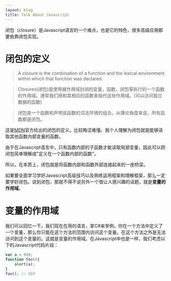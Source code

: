 ```yaml
---
layout: blog
title: Talk About Javascript 
---
```


闭包（closure）是Javascript语言的一个难点，也是它的特色，很多高级应用都要依靠闭包实现。

# 闭包的定义

> A closure is the combination of a function and the lexical environment within which that function was declared.

> Closures(闭包)是使用被作用域封闭的变量，函数，闭包等执行的一个函数的作用域。通常我们用和其相应的函数来指代这些作用域。(可以访问独立数据的函数)

> 闭包是一个函数和声明该函数的词法环境的组合。从理论角度来说，所有函数都是闭包。

这是[MDN](https://developer.mozilla.org/zh-CN/docs/Web/JavaScript/Closures)官方给出的闭包的定义。比较晦涩难懂。我个人理解为闭包就是能够读取其他函数内部变量的函数。

由于在Javascript语言中，只有函数内部的子函数才能读取局部变量，因此可以把闭包简单理解成"定义在一个函数内部的函数"。

所以，在本质上，闭包就是将函数内部和函数外部连接起来的一座桥梁。

如果要全面学习学好Javascript高级技巧以及熟练运用框架和理解框架，那么一定要学好闭包。说到闭包，那就不得不说另外一个很让人感兴趣的话题，就是**变量的作用域**。

# 变量的作用域

我们可以回忆一下，我们现在在用的语言，拿C#来举例。你在一个方法中定义了一个变量，那么你只能在这个方法的范围内访问这个变量。在这个方法之外是无法访问到这个变量的。这就是变量的作用域。在Javascript中也是一样，我们考虑以下的Javascript代码片段：
```js
var a = 999;
function foo(){
    alert(a);
}
foo(); // 999
```

